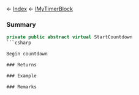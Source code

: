 ← [Index](Api-Index) ← [IMyTimerBlock](SpaceEngineers.Game.ModAPI.Ingame.IMyTimerBlock)

### Summary

```csharp
private public abstract virtual StartCountdown
```csharp

Begin countdown

### Returns

### Example

### Remarks

